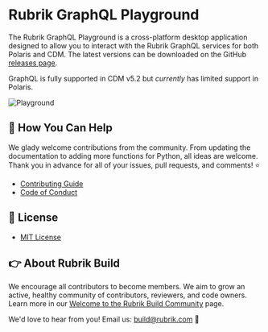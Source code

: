 # Rubrik GraphQL Playground

The Rubrik GraphQL Playground is a cross-platform desktop application designed to allow you to interact with the Rubrik GraphQL services for both Polaris and CDM. The latest versions can be downloaded on the GitHub [releases page](https://github.com/rubrikinc/graphql-playground/releases).

GraphQL is fully supported in CDM v5.2 but _currently_ has limited support in Polaris.

![Playground](https://user-images.githubusercontent.com/8610203/74205365-acdaf180-4c3c-11ea-883d-588535e4bdc5.png)

## :muscle: How You Can Help

We glady welcome contributions from the community. From updating the documentation to adding more functions for Python, all ideas are welcome. Thank you in advance for all of your issues, pull requests, and comments! :star:

- [Contributing Guide](CONTRIBUTING.md)
- [Code of Conduct](CODE_OF_CONDUCT.md)

## :pushpin: License

- [MIT License](LICENSE)

## :point_right: About Rubrik Build

We encourage all contributors to become members. We aim to grow an active, healthy community of contributors, reviewers, and code owners. Learn more in our [Welcome to the Rubrik Build Community](https://github.com/rubrikinc/welcome-to-rubrik-build) page.

We'd love to hear from you! Email us: build@rubrik.com :love_letter:
